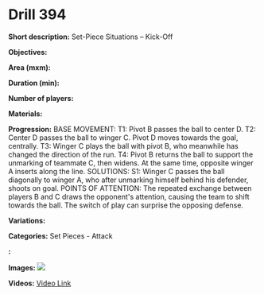 # Drill 394

**Short description:**
Set-Piece Situations – Kick-Off

**Objectives:**


**Area (mxm):**


**Duration (min):**


**Number of players:**


**Materials:**


**Progression:**
BASE MOVEMENT: T1: Pivot B passes the ball to center D. T2: Center D passes the ball to winger C. Pivot D moves towards the goal, centrally. T3: Winger C plays the ball with pivot B, who meanwhile has changed the direction of the run. T4: Pivot B returns the ball to support the unmarking of teammate C, then widens. At the same time, opposite winger A inserts along the line. SOLUTIONS: S1: Winger C passes the ball diagonally to winger A, who after unmarking himself behind his defender, shoots on goal. POINTS OF ATTENTION: The repeated exchange between players B and C draws the opponent's attention, causing the team to shift towards the ball. The switch of play can surprise the opposing defense.

**Variations:**


**Categories:**
Set Pieces - Attack

**:**


**Images:**
![](https://www.coachingfutsal.com/\images\ff5f1cb0aebd039c1a34c8bf9de295982d45c25a907fb43be53ff26a8617a9864a665ed8d35586dc89770aa5e18413bcaa7312b880ab263aef22a695d89a23944df5ba8faa068.jpg)

**Videos:**
[Video Link](https://www.youtube.com/embed/N9EAPLlbd3A)

